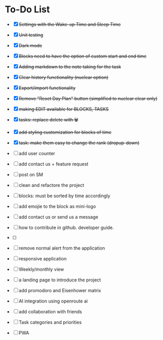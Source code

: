 # To-Do List

- [x] ~~Settings with the Wake-up Time and Sleep Time~~
- [x] ~~Unit testing~~
- [x] ~~Dark mode~~
- [x] ~~Blocks need to have the option of custom start and end time~~
- [x] ~~Adding markdown to the note taking for the task~~
- [x] ~~Clear history functionality (nuclear option)~~
- [x] ~~Export/import functionality~~
- [x] ~~Remove "Reset Day Plan" button (simplified to nuclear clear only)~~
- [x] ~~making EDIT available for BLOCKS, TASKS~~
- [x] ~~tasks: replace delete with 🗑️~~
- [x] ~~add styling customization for blocks of time~~
- [x] ~~task: make them easy to change the rank (dropup-down)~~


- [ ] add user counter
- [ ] add contact us + feature request

- [ ] post on SM

- [ ] clean and refactore the project




- [ ] blocks: must be sorted by time accordingly
- [ ] add emojie to the block as mini-logo
- [ ] add contact us or send us a message 

- [ ] how to contribute in github. developer guide.
- [ ] 

- [ ] remove normal alert from the application 
- [ ] responsive application 
- [ ] Weekly/monthly view
- [ ] a landing page to introduce the project

- [ ] add promodoro and Eisenhower matrix
- [ ] AI integration using openroute ai 
- [ ] add collaboration with friends 
- [ ] Task categories and priorities
- [ ] PWA   
